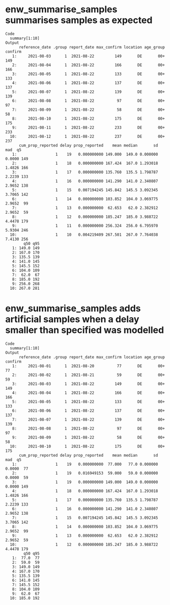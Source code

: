 # enw_summarise_samples summarises samples as expected

    Code
      summary[1:10]
    Output
          reference_date .group report_date max_confirm location age_group confirm
       1:     2021-08-03      1  2021-08-22         149       DE       00+     149
       2:     2021-08-04      1  2021-08-22         166       DE       00+     166
       3:     2021-08-05      1  2021-08-22         133       DE       00+     133
       4:     2021-08-06      1  2021-08-22         137       DE       00+     137
       5:     2021-08-07      1  2021-08-22         139       DE       00+     139
       6:     2021-08-08      1  2021-08-22          97       DE       00+      97
       7:     2021-08-09      1  2021-08-22          58       DE       00+      58
       8:     2021-08-10      1  2021-08-22         175       DE       00+     175
       9:     2021-08-11      1  2021-08-22         233       DE       00+     233
      10:     2021-08-12      1  2021-08-22         237       DE       00+     237
          cum_prop_reported delay prop_reported    mean median       sd    mad  q5
       1:                 1    19   0.000000000 149.000  149.0 0.000000 0.0000 149
       2:                 1    18   0.000000000 167.424  167.0 1.293018 1.4826 166
       3:                 1    17   0.000000000 135.760  135.5 1.798787 2.2239 133
       4:                 1    16   0.000000000 141.290  141.0 2.340807 2.9652 138
       5:                 1    15   0.007194245 145.842  145.5 3.092345 3.7065 142
       6:                 1    14   0.000000000 103.852  104.0 3.069775 2.9652  99
       7:                 1    13   0.000000000  62.653   62.0 2.382912 2.9652  59
       8:                 1    12   0.000000000 185.247  185.0 3.988722 4.4478 179
       9:                 1    11   0.000000000 256.324  256.0 6.795970 5.9304 246
      10:                 1    10   0.004219409 267.501  267.0 7.764038 7.4130 256
            q50 q95
       1: 149.0 149
       2: 167.0 170
       3: 135.5 139
       4: 141.0 145
       5: 145.5 152
       6: 104.0 109
       7:  62.0  67
       8: 185.0 192
       9: 256.0 268
      10: 267.0 281

# enw_summarise_samples adds artificial samples when a delay smaller than specified was modelled

    Code
      summary[1:10]
    Output
          reference_date .group report_date max_confirm location age_group confirm
       1:     2021-08-01      1  2021-08-20          77       DE       00+      77
       2:     2021-08-02      1  2021-08-21          59       DE       00+      59
       3:     2021-08-03      1  2021-08-22         149       DE       00+     149
       4:     2021-08-04      1  2021-08-22         166       DE       00+     166
       5:     2021-08-05      1  2021-08-22         133       DE       00+     133
       6:     2021-08-06      1  2021-08-22         137       DE       00+     137
       7:     2021-08-07      1  2021-08-22         139       DE       00+     139
       8:     2021-08-08      1  2021-08-22          97       DE       00+      97
       9:     2021-08-09      1  2021-08-22          58       DE       00+      58
      10:     2021-08-10      1  2021-08-22         175       DE       00+     175
          cum_prop_reported delay prop_reported    mean median       sd    mad  q5
       1:                 1    19   0.000000000  77.000   77.0 0.000000 0.0000  77
       2:                 1    19   0.016949153  59.000   59.0 0.000000 0.0000  59
       3:                 1    19   0.000000000 149.000  149.0 0.000000 0.0000 149
       4:                 1    18   0.000000000 167.424  167.0 1.293018 1.4826 166
       5:                 1    17   0.000000000 135.760  135.5 1.798787 2.2239 133
       6:                 1    16   0.000000000 141.290  141.0 2.340807 2.9652 138
       7:                 1    15   0.007194245 145.842  145.5 3.092345 3.7065 142
       8:                 1    14   0.000000000 103.852  104.0 3.069775 2.9652  99
       9:                 1    13   0.000000000  62.653   62.0 2.382912 2.9652  59
      10:                 1    12   0.000000000 185.247  185.0 3.988722 4.4478 179
            q50 q95
       1:  77.0  77
       2:  59.0  59
       3: 149.0 149
       4: 167.0 170
       5: 135.5 139
       6: 141.0 145
       7: 145.5 152
       8: 104.0 109
       9:  62.0  67
      10: 185.0 192


